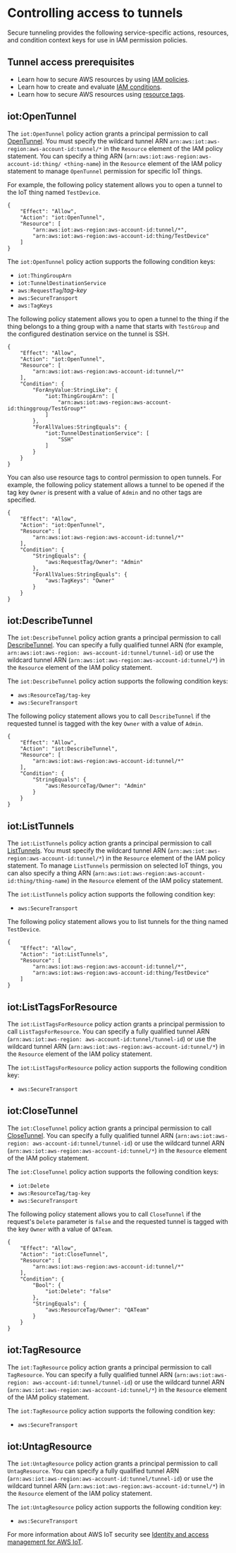 # Controlling access to tunnels<a name="tunnel-access"></a>

Secure tunneling provides the following service\-specific actions, resources, and condition context keys for use in IAM permission policies\.

## Tunnel access prerequisites<a name="tunnel-access-prereq"></a>
+ Learn how to secure AWS resources by using [IAM policies](https://docs.aws.amazon.com/IAM/latest/UserGuide/access_controlling.html)\.
+ Learn how to create and evaluate [IAM conditions](      https://docs.aws.amazon.com/IAM/latest/UserGuide/reference_policies_multi-value-conditions.html)\.
+ Learn how to secure AWS resources using [resource tags](https://docs.aws.amazon.com/IAM/latest/UserGuide/access_tags.html)\.

## iot:OpenTunnel<a name="open-tunnel-action"></a>

The `iot:OpenTunnel` policy action grants a principal permission to call [OpenTunnel](https://docs.aws.amazon.com/iot/latest/apireference/API_iot-secure-tunneling_OpenTunnel.html)\. You must specify the wildcard tunnel ARN `arn:aws:iot:aws-region:aws-account-id:tunnel/*` in the `Resource` element of the IAM policy statement\. You can specify a thing ARN \(`arn:aws:iot:aws-region:aws-account-id:thing/ <thing-name`\) in the `Resource` element of the IAM policy statement to manage `OpenTunnel` permission for specific IoT things\.

For example, the following policy statement allows you to open a tunnel to the IoT thing named `TestDevice`\.

```
{
    "Effect": "Allow",
    "Action": "iot:OpenTunnel",
    "Resource": [
        "arn:aws:iot:aws-region:aws-account-id:tunnel/*",
        "arn:aws:iot:aws-region:aws-account-id:thing/TestDevice"
    ]
}
```

The `iot:OpenTunnel` policy action supports the following condition keys:
+ `iot:ThingGroupArn`
+ `iot:TunnelDestinationService`
+ `aws:RequestTag`/*tag\-key*
+ `aws:SecureTransport`
+ `aws:TagKeys`

The following policy statement allows you to open a tunnel to the thing if the thing belongs to a thing group with a name that starts with `TestGroup` and the configured destination service on the tunnel is SSH\.

```
{
    "Effect": "Allow",
    "Action": "iot:OpenTunnel",
    "Resource": [
        "arn:aws:iot:aws-region:aws-account-id:tunnel/*"
    ],
    "Condition": {
        "ForAnyValue:StringLike": {
            "iot:ThingGroupArn": [
                "arn:aws:iot:aws-region:aws-account-id:thinggroup/TestGroup*"
            ]
        },
        "ForAllValues:StringEquals": {
            "iot:TunnelDestinationService": [
                "SSH"
            ]
        }
    }
}
```

You can also use resource tags to control permission to open tunnels\. For example, the following policy statement allows a tunnel to be opened if the tag key `Owner` is present with a value of `Admin` and no other tags are specified\.

```
{
    "Effect": "Allow",
    "Action": "iot:OpenTunnel",
    "Resource": [
        "arn:aws:iot:aws-region:aws-account-id:tunnel/*"
    ],
    "Condition": {
        "StringEquals": {
            "aws:RequestTag/Owner": "Admin"
        },
        "ForAllValues:StringEquals": {
            "aws:TagKeys": "Owner"
        }
    }
}
```

## iot:DescribeTunnel<a name="describe-tunnel-action"></a>

The `iot:DescribeTunnel` policy action grants a principal permission to call [DescribeTunnel](https://docs.aws.amazon.com/iot/latest/apireference/API_iot-secure-tunneling_DescribeTunnel.html)\. You can specify a fully qualified tunnel ARN \(for example, `arn:aws:iot:aws-region: aws-account-id:tunnel/tunnel-id`\) or use the wildcard tunnel ARN \(`arn:aws:iot:aws-region:aws-account-id:tunnel/*`\) in the `Resource` element of the IAM policy statement\.

The `iot:DescribeTunnel` policy action supports the following condition keys:
+ `aws:ResourceTag/tag-key`
+ `aws:SecureTransport`

The following policy statement allows you to call `DescribeTunnel` if the requested tunnel is tagged with the key `Owner` with a value of `Admin`\.

```
{
    "Effect": "Allow",
    "Action": "iot:DescribeTunnel",
    "Resource": [
        "arn:aws:iot:aws-region:aws-account-id:tunnel/*"
    ],
    "Condition": {
        "StringEquals": {
            "aws:ResourceTag/Owner": "Admin"
        }
    }
}
```

## iot:ListTunnels<a name="list-tunnels-action"></a>

The `iot:ListTunnels` policy action grants a principal permission to call [ListTunnels](https://docs.aws.amazon.com/iot/latest/apireference/API_iot-secure-tunneling_ListTunnels.html)\. You must specify the wildcard tunnel ARN \(`arn:aws:iot:aws-region:aws-account-id:tunnel/*`\) in the `Resource` element of the IAM policy statement\. To manage `ListTunnels` permission on selected IoT things, you can also specify a thing ARN \(`arn:aws:iot:aws-region:aws-account-id:thing/thing-name`\) in the `Resource` element of the IAM policy statement\.

The `iot:ListTunnels` policy action supports the following condition key:
+ `aws:SecureTransport`

The following policy statement allows you to list tunnels for the thing named `TestDevice`\.

```
{
    "Effect": "Allow",
    "Action": "iot:ListTunnels",
    "Resource": [
        "arn:aws:iot:aws-region:aws-account-id:tunnel/*",
        "arn:aws:iot:aws-region:aws-account-id:thing/TestDevice"
    ]
}
```

## iot:ListTagsForResource<a name="list-tags-for-resource-action"></a>

The `iot:ListTagsForResource` policy action grants a principal permission to call `ListTagsForResource`\. You can specify a fully qualified tunnel ARN \(`arn:aws:iot:aws-region: aws-account-id:tunnel/tunnel-id`\) or use the wildcard tunnel ARN \(`arn:aws:iot:aws-region:aws-account-id:tunnel/*`\) in the `Resource` element of the IAM policy statement\.

The `iot:ListTagsForResource` policy action supports the following condition key:
+ `aws:SecureTransport`

## iot:CloseTunnel<a name="close-tunnel-action"></a>

The `iot:CloseTunnel` policy action grants a principal permission to call [CloseTunnel](https://docs.aws.amazon.com/iot/latest/apireference/API_iot-secure-tunneling_CloseTunnel.html)\. You can specify a fully qualified tunnel ARN \(`arn:aws:iot:aws-region: aws-account-id:tunnel/tunnel-id`\) or use the wildcard tunnel ARN \(`arn:aws:iot:aws-region:aws-account-id:tunnel/*`\) in the `Resource` element of the IAM policy statement\.

The `iot:CloseTunnel` policy action supports the following condition keys:
+ `iot:Delete`
+ `aws:ResourceTag/tag-key`
+ `aws:SecureTransport`

The following policy statement allows you to call `CloseTunnel` if the request's `Delete` parameter is `false` and the requested tunnel is tagged with the key `Owner` with a value of `QATeam`\.

```
{
    "Effect": "Allow",
    "Action": "iot:CloseTunnel",
    "Resource": [
        "arn:aws:iot:aws-region:aws-account-id:tunnel/*"
    ],
    "Condition": {
        "Bool": {
            "iot:Delete": "false"
        },
        "StringEquals": {
            "aws:ResourceTag/Owner": "QATeam"
        }
    }
}
```

## iot:TagResource<a name="tag-resource-action"></a>

The `iot:TagResource` policy action grants a principal permission to call `TagResource`\. You can specify a fully qualified tunnel ARN \(`arn:aws:iot:aws-region: aws-account-id:tunnel/tunnel-id`\) or use the wildcard tunnel ARN \(`arn:aws:iot:aws-region:aws-account-id:tunnel/*`\) in the `Resource` element of the IAM policy statement\.

The `iot:TagResource` policy action supports the following condition key:
+ `aws:SecureTransport`

## iot:UntagResource<a name="untag-resource-action"></a>

The `iot:UntagResource` policy action grants a principal permission to call `UntagResource`\. You can specify a fully qualified tunnel ARN \(`arn:aws:iot:aws-region:aws-account-id:tunnel/tunnel-id`\) or use the wildcard tunnel ARN \(`arn:aws:iot:aws-region:aws-account-id:tunnel/*`\) in the `Resource` element of the IAM policy statement\.

The `iot:UntagResource` policy action supports the following condition key:
+ `aws:SecureTransport`

For more information about AWS IoT security see [Identity and access management for AWS IoT](security-iam.md)\.